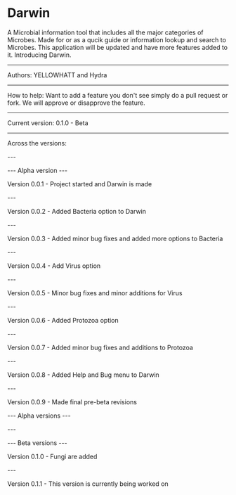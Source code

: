 # Darwin 

A Microbial information tool that includes all the major categories of Microbes. Made for or as a qucik guide or information 
lookup and search to Microbes. This application will be updated and have more features added to it. Introducing Darwin. 

***** 

Authors: YELLOWHATT and Hydra 

***** 

How to help: Want to add a feature you don't see simply do a pull request or fork. We will approve or disapprove the feature.  

***** 

Current version: 0.1.0 - Beta 

***** 

Across the versions: 

-*-*- 

-*-*- 
Alpha version 
-*-*-  

Version 0.0.1 - Project started and Darwin is made 

-*-*- 

Version 0.0.2 - Added Bacteria option to Darwin 

-*-*- 

Version 0.0.3 - Added minor bug fixes and added more options to Bacteria 

-*-*- 

Version 0.0.4 - Add Virus option 

-*-*- 

Version 0.0.5 - Minor bug fixes and minor additions for Virus 

-*-*- 

Version 0.0.6 - Added Protozoa option 

-*-*- 

Version 0.0.7 - Added minor bug fixes and additions to Protozoa 

-*-*- 

Version 0.0.8 - Added Help and Bug menu to Darwin 

-*-*- 

Version 0.0.9 - Made final pre-beta revisions 

-*-*- Alpha versions -*-*- 

-*-*- 

-*-*- Beta versions -*-*- 

Version 0.1.0 - Fungi are added 

-*-*- 

Version 0.1.1 - This version is currently being worked on 
